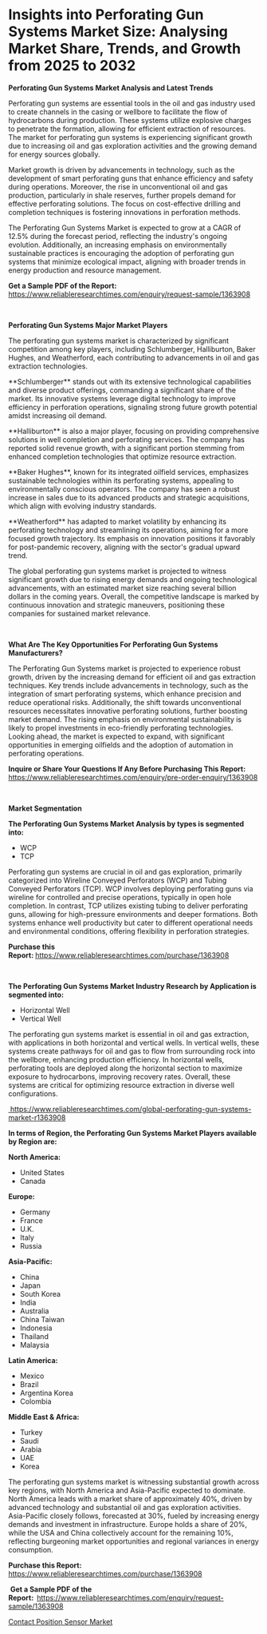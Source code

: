 <p><h1>Insights into Perforating Gun Systems Market Size: Analysing Market Share, Trends, and Growth from 2025 to 2032</h1></p><p><strong>Perforating Gun Systems Market Analysis and Latest Trends</strong></p>
<p><p>Perforating gun systems are essential tools in the oil and gas industry used to create channels in the casing or wellbore to facilitate the flow of hydrocarbons during production. These systems utilize explosive charges to penetrate the formation, allowing for efficient extraction of resources. The market for perforating gun systems is experiencing significant growth due to increasing oil and gas exploration activities and the growing demand for energy sources globally.</p><p>Market growth is driven by advancements in technology, such as the development of smart perforating guns that enhance efficiency and safety during operations. Moreover, the rise in unconventional oil and gas production, particularly in shale reserves, further propels demand for effective perforating solutions. The focus on cost-effective drilling and completion techniques is fostering innovations in perforation methods.</p><p>The Perforating Gun Systems Market is expected to grow at a CAGR of 12.5% during the forecast period, reflecting the industry's ongoing evolution. Additionally, an increasing emphasis on environmentally sustainable practices is encouraging the adoption of perforating gun systems that minimize ecological impact, aligning with broader trends in energy production and resource management.</p></p>
<p><strong>Get a Sample PDF of the Report:&nbsp;</strong> <a href="https://www.reliableresearchtimes.com/enquiry/request-sample/1363908?utm_campaign=2179&utm_medium=2&utm_source=Github&utm_content=ia&utm_term=19022025&utm_id=perforating-gun-systems">https://www.reliableresearchtimes.com/enquiry/request-sample/1363908</a></p>
<p>&nbsp;</p>
<p><strong>Perforating Gun Systems Major Market Players</strong></p>
<p><p>The perforating gun systems market is characterized by significant competition among key players, including Schlumberger, Halliburton, Baker Hughes, and Weatherford, each contributing to advancements in oil and gas extraction technologies. </p><p>**Schlumberger** stands out with its extensive technological capabilities and diverse product offerings, commanding a significant share of the market. Its innovative systems leverage digital technology to improve efficiency in perforation operations, signaling strong future growth potential amidst increasing oil demand. </p><p>**Halliburton** is also a major player, focusing on providing comprehensive solutions in well completion and perforating services. The company has reported solid revenue growth, with a significant portion stemming from enhanced completion technologies that optimize resource extraction.</p><p>**Baker Hughes**, known for its integrated oilfield services, emphasizes sustainable technologies within its perforating systems, appealing to environmentally conscious operators. The company has seen a robust increase in sales due to its advanced products and strategic acquisitions, which align with evolving industry standards.</p><p>**Weatherford** has adapted to market volatility by enhancing its perforating technology and streamlining its operations, aiming for a more focused growth trajectory. Its emphasis on innovation positions it favorably for post-pandemic recovery, aligning with the sector's gradual upward trend.</p><p>The global perforating gun systems market is projected to witness significant growth due to rising energy demands and ongoing technological advancements, with an estimated market size reaching several billion dollars in the coming years. Overall, the competitive landscape is marked by continuous innovation and strategic maneuvers, positioning these companies for sustained market relevance.</p></p>
<p>&nbsp;</p>
<p><strong>What Are The Key Opportunities For Perforating Gun Systems Manufacturers?</strong></p>
<p><p>The Perforating Gun Systems market is projected to experience robust growth, driven by the increasing demand for efficient oil and gas extraction techniques. Key trends include advancements in technology, such as the integration of smart perforating systems, which enhance precision and reduce operational risks. Additionally, the shift towards unconventional resources necessitates innovative perforating solutions, further boosting market demand. The rising emphasis on environmental sustainability is likely to propel investments in eco-friendly perforating technologies. Looking ahead, the market is expected to expand, with significant opportunities in emerging oilfields and the adoption of automation in perforating operations.</p></p>
<p><strong>Inquire or Share Your Questions If Any Before Purchasing This Report:</strong> <a href="https://www.reliableresearchtimes.com/enquiry/pre-order-enquiry/1363908?utm_campaign=2179&utm_medium=2&utm_source=Github&utm_content=ia&utm_term=19022025&utm_id=perforating-gun-systems">https://www.reliableresearchtimes.com/enquiry/pre-order-enquiry/1363908</a></p>
<p>&nbsp;</p>
<p><strong>Market Segmentation</strong></p>
<p><strong>The Perforating Gun Systems Market Analysis by types is segmented into:</strong></p>
<p><ul><li>WCP</li><li>TCP</li></ul></p>
<p><p>Perforating gun systems are crucial in oil and gas exploration, primarily categorized into Wireline Conveyed Perforators (WCP) and Tubing Conveyed Perforators (TCP). WCP involves deploying perforating guns via wireline for controlled and precise operations, typically in open hole completion. In contrast, TCP utilizes existing tubing to deliver perforating guns, allowing for high-pressure environments and deeper formations. Both systems enhance well productivity but cater to different operational needs and environmental conditions, offering flexibility in perforation strategies.</p></p>
<p><strong>Purchase this Report:&nbsp;</strong><a href="https://www.reliableresearchtimes.com/purchase/1363908?utm_campaign=2179&utm_medium=2&utm_source=Github&utm_content=ia&utm_term=19022025&utm_id=perforating-gun-systems">https://www.reliableresearchtimes.com/purchase/1363908</a></p>
<p>&nbsp;</p>
<p><strong>The Perforating Gun Systems Market Industry Research by Application is segmented into:</strong></p>
<p><ul><li>Horizontal Well</li><li>Vertical Well</li></ul></p>
<p><p>The perforating gun systems market is essential in oil and gas extraction, with applications in both horizontal and vertical wells. In vertical wells, these systems create pathways for oil and gas to flow from surrounding rock into the wellbore, enhancing production efficiency. In horizontal wells, perforating tools are deployed along the horizontal section to maximize exposure to hydrocarbons, improving recovery rates. Overall, these systems are critical for optimizing resource extraction in diverse well configurations.</p></p>
<p><a href="https://www.reliableresearchtimes.com/global-perforating-gun-systems-market-r1363908?utm_campaign=2179&utm_medium=2&utm_source=Github&utm_content=ia&utm_term=19022025&utm_id=perforating-gun-systems">&nbsp;https://www.reliableresearchtimes.com/global-perforating-gun-systems-market-r1363908</a></p>
<p><strong>In terms of Region, the Perforating Gun Systems Market Players available by Region are:</strong></p>
<p>
    <p> <strong> North America: </strong>
        <ul>
            <li>United States</li>
            <li>Canada</li>
        </ul>
        </p> 
    <p> <strong> Europe: </strong>
        <ul>
            <li>Germany</li>
            <li>France</li>
            <li>U.K.</li>
            <li>Italy</li>
            <li>Russia</li>
        </ul>
        </p> 
    <p> <strong> Asia-Pacific: </strong>
        <ul>
            <li>China</li>
            <li>Japan</li>
            <li>South Korea</li>
            <li>India</li>
            <li>Australia</li>
            <li>China Taiwan</li>
            <li>Indonesia</li>
            <li>Thailand</li>
            <li>Malaysia</li>
        </ul>
        </p> 
    <p> <strong> Latin America: </strong>
        <ul>
            <li>Mexico</li>
            <li>Brazil</li>
            <li>Argentina Korea</li>
            <li>Colombia</li>
        </ul>
        </p> 
    <p> <strong> Middle East & Africa: </strong>
        <ul>
            <li>Turkey</li>
            <li>Saudi</li>
            <li>Arabia</li>
            <li>UAE</li>
            <li>Korea</li>
        </ul>
    </p>
    </p>
<p><p>The perforating gun systems market is witnessing substantial growth across key regions, with North America and Asia-Pacific expected to dominate. North America leads with a market share of approximately 40%, driven by advanced technology and substantial oil and gas exploration activities. Asia-Pacific closely follows, forecasted at 30%, fueled by increasing energy demands and investment in infrastructure. Europe holds a share of 20%, while the USA and China collectively account for the remaining 10%, reflecting burgeoning market opportunities and regional variances in energy consumption.</p></p>
<p><strong>Purchase this Report: </strong><a href="https://www.reliableresearchtimes.com/purchase/1363908?utm_campaign=2179&utm_medium=2&utm_source=Github&utm_content=ia&utm_term=19022025&utm_id=perforating-gun-systems">https://www.reliableresearchtimes.com/purchase/1363908</a></p>
<p>&nbsp;<strong>Get a Sample PDF of the Report:&nbsp;&nbsp;</strong><a href="https://www.reliableresearchtimes.com/enquiry/request-sample/1363908?utm_campaign=2179&utm_medium=2&utm_source=Github&utm_content=ia&utm_term=19022025&utm_id=perforating-gun-systems">https://www.reliableresearchtimes.com/enquiry/request-sample/1363908</a></p>
<p><strong></strong></p>
<p><p><a href="https://github.com/gerdabatiskzv9/Market-Research-Report-List-1/blob/main/contact-position-sensor-market.md?utm_campaign=2179&utm_medium=2&utm_source=Github&utm_content=ia&utm_term=19022025&utm_id=perforating-gun-systems">Contact Position Sensor Market</a></p></p>